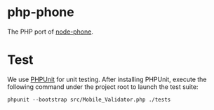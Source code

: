 # php-phone
The PHP port of [node-phone](https://github.com/Automattic/node-phone).

# Test
We use [PHPUnit](https://phpunit.de/) for unit testing. 
After installing PHPUnit, execute the following command under the project root to launch the test suite:

```phpunit --bootstrap src/Mobile_Validator.php ./tests```
